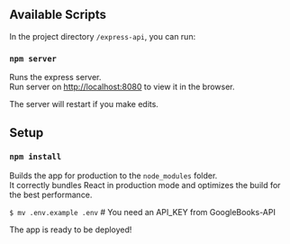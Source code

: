 ## Available Scripts

In the project directory `/express-api`, you can run:

### `npm server`

Runs the express server.\
Run server on [http://localhost:8080](http://localhost:8080) to view it in the browser.

The server will restart if you make edits.

## Setup

### `npm install`

Builds the app for production to the `node_modules` folder.\
It correctly bundles React in production mode and optimizes the build for the best performance.

`$ mv .env.example .env` # You need an API_KEY from GoogleBooks-API

The app is ready to be deployed!
